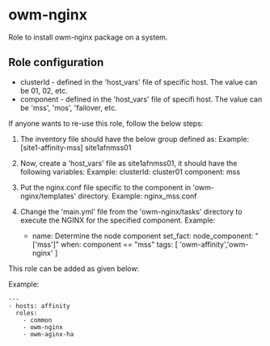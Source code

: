 # owm-nginx

Role to install owm-nginx package on a system.

## Role configuration

* clusterId - defined in the 'host_vars' file of specific host. The value can be 01, 02, etc.
* component - defined in the 'host_vars' file of specifi host. The value can be 'mss', 'mos', 'failover, etc.

If anyone wants to re-use this role, follow the below steps:

 1. The inventory file should have the below group defined as:
    Example:
    [site1-affinity-mss]
    site1afnmss01
 
 2. Now, create a 'host_vars' file as site1afnmss01, it should have the following variables:
    Example:
    clusterId: cluster01
    component: mss

 3. Put the nginx.conf file specific to the component in 'owm-nginx/templates' directory.
    Example:
    nginx_mss.conf

 4. Change the 'main.yml' file from the 'owm-nginx/tasks' directory to execute the NGINX for the specified component.
    Example:
    - name: Determine the node component
      set_fact:
        node_component: "['mss']"
      when: component == "mss"
      tags: [ 'owm-affinity','owm-nginx' ]
 
This role can be added as given below:

Example:

    ---
    - hosts: affinity
      roles:
        - common
        - owm-nginx
        - owm-aginx-ha

